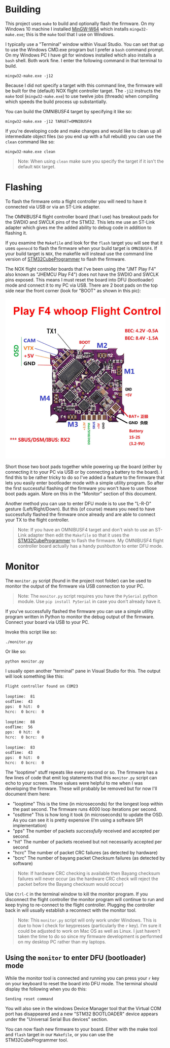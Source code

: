 # Building

This project uses `make` to build and optionally flash the firmware. On my Windows 10 machine
I installed [MinGW-W64](https://sourceforge.net/projects/mingw-w64/) which installs
`mingw32-make.exe`; this is the `make` tool that I use on Windows.

I typically use a "Terminal" window within Visual Studio. You can set that up to use the 
Windows CMD.exe program but I prefer a `bash` command prompt. On my Windows PC I have git for
windows installed which also installs a `bash` shell. Both work fine. I enter the following
command in that terminal to build.

```
mingw32-make.exe -j12
```

Because I did not specify a target with this command line, the firmware will be built
for the (default) NOX flight controller target. The `-j12` instructs the `make` tool 
(`mingw32-make.exe`) to use twelve jobs (threads) when compiling which speeds the build process
up substantially.

You can build the OMNIBUSF4 target by specifying it like so:

```
mingw32-make.exe -j12 TARGET=OMNIBUSF4
```

If you're developing code and make changes and would like to clean up all intermediate
object files (so you end up with a full rebuild) you can use the `clean` command like so:

```
mingw32-make.exe clean
```

> Note: When using `clean` make sure you specify the target if it isn't the default `NOX` target.


# Flashing

To flash the firmware onto a flight controller you will need to have it connected via USB
or via an ST-Link adapter.

The OMNIBUSF4 flight controller board (that I use) has breakout pads for the SWDIO and SWCLK pins
of the STM32. This lets me use an ST-Link adapter which gives me the added ability to debug
code in addition to flashing it.

If you examine the `Makefile` and look for the `flash` target you will see that it uses `openocd`
to flash the firmware when your build target is `OMNIBUSF4`. If your build target is `NOX`, the
makefile will instead use the command line version of [STM32CubeProgrammer](https://www.st.com/en/development-tools/stm32cubeprog.html)
to flash the firmware.

The NOX flight controller boards that I've been using (the "JMT Play F4" also known as "JHEMCU Play F4")
does not have the SWDIO and SWCLK pins exposed. This means I must reset the board into DFU (bootloader) mode
and connect it to my PC via USB. There are 2 boot pads on the top side near the front corner (look for "BOOT"
as shown in this pic):

![Play F4 Top](images/Play-F4-Top.jpg)

Short those two boot pads together while powering up the board (either by connecting it to your PC
via USB or by connecting a battery to the board). I find this to be rather tricky to do so I've
added a feature to the firmware that lets you easily enter bootloader mode with a simple utility
program. So after the first successful flashing of the firmware you won't have to use those
boot pads again. More on this in the "Monitor" section of this document. 

Another method you can use to enter DFU mode is to use the "L-R-D" gesture (Left/Right/Down). But
this (of course) means you need to have successfully flashed the firmware once already and are able
to connect your TX to the flight controller.

> Note: If you have an OMNIBUSF4 target and don't wish to use an ST-Link adapter then edit the `Makefile`
so that it uses the [STM32CubeProgrammer](https://www.st.com/en/development-tools/stm32cubeprog.html)
to flash the firmware. My OMNIBUSF4 flight controller board actually has a handy pushbutton to enter
DFU mode.

# Monitor

The `monitor.py` script (found in the project root folder) can be used to monitor the output of
the firmware via USB connection to your PC.

> Note: The `monitor.py` script requires you have the `PySerial` python module. Use `pip install PySerial` in case you don't already have it.

If you've successfully flashed the firmware you can use a simple utility program written in Python
to monitor the debug output of the firmware. Connect your board via USB to your PC. 

Invoke this script like so:

```
./monitor.py
```

Or like so:

```
python monitor.py
```

I usually open another "terminal" pane in Visual Studio for this. The output will look something like this:

```
Flight controller found on COM23

looptime:  81
osdTime:  43
pps:  0 hit:  0
hcrc:  0 bcrc:  0

looptime:  88
osdTime:  56
pps:  0 hit:  0
hcrc:  0 bcrc:  0

looptime:  83
osdTime:  43
pps:  0 hit:  0
hcrc:  0 bcrc:  0
```

The "looptime" stuff repeats like every second or so. The firmware has a few lines of code that emit log statements
that this `monitor.py` script can echo to your screen. These values were helpful to me when I was developing the
firmware. These will probably be removed but for now I'll document them here:

* "looptime" This is the time (in microseconds) for the longest loop within the past second. The firmware runs 4000 loop iterations per second.
* "osdtime" This is how long it took (in microseconds) to update the OSD. As you can see it is pretty expensive (I'm using a software SPI implementation)
* "pps" The number of packets *successfully* received and accepted per second. 
* "hit" The number of packets received but not necessarily accepted per second
* "hcrc" The number of packet CRC failures (as detected by hardware)
* "bcrc" The number of bayang packet Checksum failures (as detected by software)

> Note: If hardware CRC checking is available then Bayang checksum failures will never occur (as the hardware CRC check will reject the packet before
the Bayang checksum would occur)

Use `Ctrl-C` in the terminal window to kill the monitor program. If you disconnect the flight controller the monitor program will continue to run
and keep trying to re-connect to the flight controller. Plugging the controller back in will usually establish a reconnect with the monitor tool.

> Note: This `monitor.py` script will only work under Windows. This is due to how I check for keypresses (particularly the `r` key). I'm sure it
could be adjusted to work on Mac OS as well as Linux. I just haven't taken the time to do so since my firmware development is performed on my
desktop PC rather than my laptops.

## Using the `monitor` to enter DFU (bootloader) mode
While the monitor tool is connected and running you can press your `r` key on your keyboard to reset the board into DFU mode. The terminal should
display the following when you do this:

```
Sending reset command
```

You will also see in the windows Device Manager tool that the Virtual COM port has disappeared and a new "STM32 BOOTLOADER" device appears
under the "Universal Serial Bus devices" section.

You can now flash new firmware to your board. Either with the make tool and `flash` target in our `Makefile`, or you can use the STM32CubeProgrammer
tool. 

